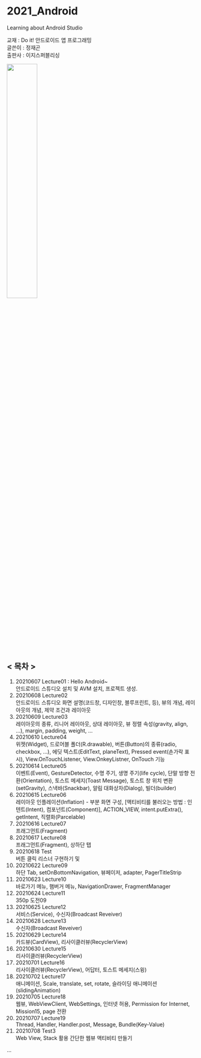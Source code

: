# 2021_Android
Learning about Android Studio

교재 : Do it! 안드로이드 앱 프로그래밍   
글쓴이 : 정재곤   
출판사 : 이지스퍼블리싱   

<img src="https://user-images.githubusercontent.com/84966961/121149625-c9615b00-c87d-11eb-929f-77af2ae3edc0.jpg" width="40%">

## < 목차 >
1. 20210607 Lecture01 : Hello Android~   
  안드로이드 스튜디오 설치 및 AVM 설치, 프로젝트 생성.   
2. 20210608 Lecture02     
  안드로이드 스튜디오 화면 설명(코드창, 디자인창, 블루프린트, 등), 뷰의 개념, 레이아웃의 개념, 제약 조건과 레이아웃    
3. 20210609 Lecture03    
  레이아웃의 종류, 리니어 레이아웃, 상대 레이아웃, 뷰 정렬 속성(gravity, align, ...), margin, padding, weight, ...    
4. 20210610 Lecture04   
  위젯(Widget), 드로어블 폴더(R.drawable), 버튼(Button)의 종류(radio, checkbox, ...), 에딧 텍스트(EditText, planeText), Pressed event(손가락 표시), View.OnTouchListener, View.OnkeyListner, OnTouch 기능
5. 20210614 Lecture05   
   이벤트(Event), GestureDetector, 수명 주기, 생명 주기(life cycle), 단말 방향 전환(Orientation), 토스트 메세지(Toast Message), 토스트 창 위치 변환(setGravity), 스낵바(Snackbar), 알림 대화상자(Dialog), 빌더(builder)
6. 20210615 Lecture06  
   레이아웃 인플레이션(Inflation) - 부분 화면 구성, [액티비티를 불러오는 방법 : 인텐트(Intent), 컴포넌트(Component)], ACTION_VIEW, intent.putExtra(), getIntent, 직렬화(Parcelable)
7. 20210616 Lecture07    
   프래그먼트(Fragment)   
8. 20210617 Lecture08    
   프래그먼트(Fragment), 상하단 탭    
9. 20210618 Test  
   버튼 클릭 리스너 구현하기 및 
10. 20210622 Lecture09   
  하단 Tab, setOnBottomNavigation, 뷰페이저, adapter, PagerTitleStrip   
11. 20210623 Lecture10  
  바로가기 메뉴, 햄버거 메뉴, NavigationDrawer, FragmentManager
12. 20210624 Lecture11  
  350p 도전09
13. 20210625 Lecture12  
  서비스(Service), 수신자(Broadcast Reveiver)
14. 20210628 Lecture13     
  수신자(Broadcast Reveiver)
15. 20210629 Lecture14    
  카드뷰(CardView), 리사이클러뷰(RecyclerView)     
16. 20210630 Lecture15   
  리사이클러뷰(RecyclerView)    
17. 20210701 Lecture16   
  리사이클러뷰(RecyclerView), 어답터, 토스트 메세지(스윙)    
18. 20210702 Lecture17   
  애니메이션, Scale, translate, set, rotate, 슬라이딩 애니메이션(slidingAnimation)    
19. 20210705 Lecture18   
  웹뷰, WebViewClient, WebSettings, 인터넷 허용, Permission for Internet, Mission15, page 전환   
20. 20210707 Lecture19   
  Thread, Handler, Handler.post, Message, Bundle(Key-Value)   
21. 20210708 Test3  
  Web View, Stack 활용 간단한 웹뷰 액티비티 만들기   
  
...
